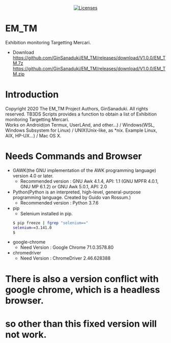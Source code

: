 <p align="center">
    <a href="https://opensource.org/licenses/BSD-3-Clause"><img src="https://img.shields.io/badge/license-bsd-orange.svg" alt="Licenses"></a>
</p>

# EM_TM
Exhibition monitoring Targetting Mercari.

* Download  
https://github.com/GinSanaduki/EM_TM/releases/download/V1.0.0/EM_TM.7z  
https://github.com/GinSanaduki/EM_TM/releases/download/V1.0.0/EM_TM.zip  

# Introduction
Copyright 2020 The EM_TM Project Authors, GinSanaduki.
All rights reserved.
TB3DS Scripts provides a function to obtain a list of Exhibition monitoring Targetting Mercari.  
Works on Android(on Termux, UserLAnd, and other...) / Windows(WSL, Windows Subsystem for Linux) / UNIX(Unix-like, as *nix. Example Linux, AIX, HP-UX...) / Mac OS X.

# Needs Commands and Browser
* GAWK(the GNU implementation of the AWK programming language) version 4.0 or later.
  * Recommended version : GNU Awk 4.1.4, API: 1.1 (GNU MPFR 4.0.1, GNU MP 6.1.2) or GNU Awk 5.0.1, API: 2.0
* Python(Python is an interpreted, high-level, general-purpose programming language. Created by Guido van Rossum.)
  * Recommended version : Python 3.7.6
* pip
    * Selenium installed in pip.
    ```bash
    $ pip freeze | fgrep "selenium=="
    selenium==3.141.0
    $
    ```
* google-chrome
    * Need Version : Google Chrome 71.0.3578.80 
* chromedriver
    * Need Version : ChromeDriver 2.46.628388  

# There is also a version conflict with google chrome, which is a headless browser.
# so other than this fixed version will not work.

